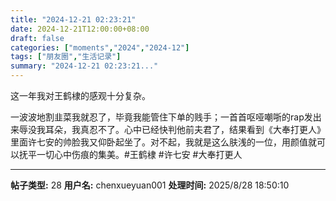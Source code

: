 ```yaml
---
title: "2024-12-21 02:23:21"
date: 2024-12-21T12:00:00+08:00
draft: false
categories: ["moments","2024","2024-12"]
tags: ["朋友圈","生活记录"]
summary: "2024-12-21 02:23:21..."
---
```


这一年我对王鹤棣的感观十分复杂。

​一波波地割韭菜我就忍了，毕竟我能管住下单的贱手；一首首呕哑嘲哳的rap发出来辱没我耳朵，我真忍不了。心中已经快判他前夫君了，结果看到《大奉打更人》里面许七安的帅脸我又仰卧起坐了。对不起，我就是这么肤浅的一位，用颜值就可以抚平一切心中伤痕的集美。
​
​#王鹤棣 
#许七安 
#大奉打更人

---

**帖子类型:** 28
**用户名:** chenxueyuan001
**处理时间:** 2025/8/28 18:50:10